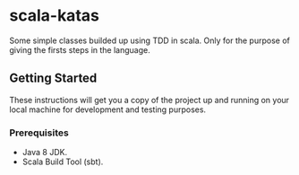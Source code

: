 # scala-katas

Some simple classes builded up using TDD in scala. Only for the purpose of giving the firsts steps in the language.

## Getting Started

These instructions will get you a copy of the project up and running on your local machine for development and testing purposes.

### Prerequisites

* Java 8 JDK.
* Scala Build Tool (sbt). 
